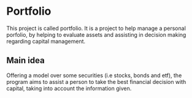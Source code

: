 # Portfolio

This project is called portfolio. It is a project to help manage a personal 
porfolio, by helping to evaluate assets and assisting in decision making
regarding capital management. 

## Main idea

Offering a model over some securities (i.e stocks, bonds and etf), the program
aims to assist a person to take the best financial decision with capital, taking
into account the information given.
